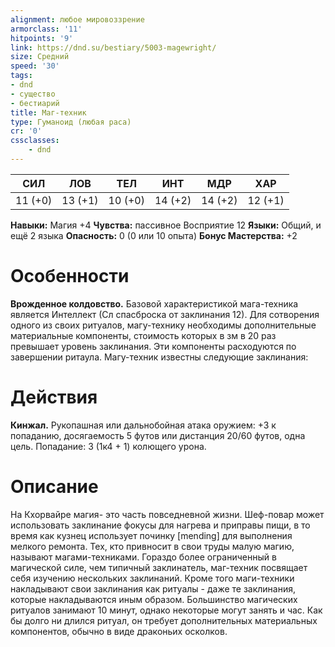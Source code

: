 ```yaml
---
alignment: любое мировоззрение
armorclass: '11'
hitpoints: '9'
link: https://dnd.su/bestiary/5003-magewright/
size: Средний
speed: '30'
tags:
- dnd
- существо
- бестиарий
title: Маг-техник
type: Гуманоид (любая раса)
cr: '0'
cssclasses:
    - dnd
---
```



| СИЛ | ЛОВ | ТЕЛ | ИНТ | МДР | ХАР |
|---|---|---|---|---|---|
| 11 (+0) | 13 (+1) | 10 (+0) | 14 (+2) | 14 (+2) | 12 (+1) |
**Навыки:** Магия +4
**Чувства:** пассивное Восприятие 12
**Языки:** Общий, и ещё 2 языка
**Опасность:** 0 (0 или 10 опыта)
**Бонус Мастерства:** +2


# Особенности
**Врожденное колдовство.** Базовой характеристикой мага-техника является Интеллект (Сл спасброска от заклинания 12). Для сотворения одного из своих ритуалов, магу-технику необходимы дополнительные материальные компоненты, стоимость которых в зм в 20 раз превышает уровень заклинания. Эти компоненты расходуются по завершении ритаула. Магу-техник известны следующие заклинания:


# Действия
**Кинжал.** Рукопашная или дальнобойная атака оружием: +3 к попаданию, досягаемость 5 футов или дистанция 20/60 футов, одна цель. Попадание: 3 (1к4 + 1) колющего урона.


# Описание
На Кхорвайре магия- это часть повседневной жизни. Шеф-повар может использовать заклинание фокусы для нагрева и приправы пищи, в то время как кузнец использует починку [mending] для выполнения мелкого ремонта. Тех, кто привносит в свои труды малую магию, называют магами-техниками. Гораздо более ограниченный в магической силе, чем типичный заклинатель, маг-техник посвящает себя изучению нескольких заклинаний. Кроме того маги-техники накладывают свои заклинания как ритуалы - даже те заклинания, которые накладываются иным образом. Большинство магических ритуалов занимают 10 минут, однако некоторые могут занять и час. Как бы долго ни длился ритуал, он требует дополнительных материальных компонентов, обычно в виде драконьих осколков.